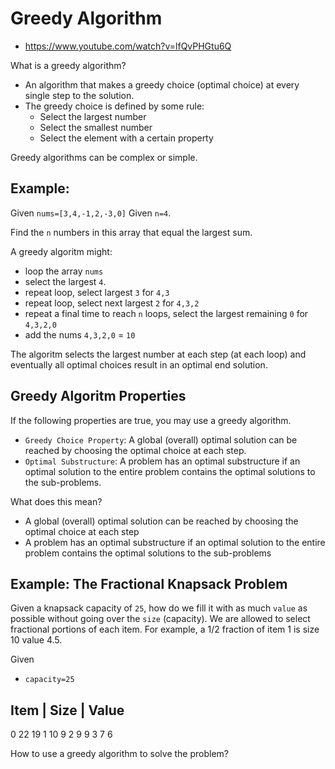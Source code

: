# Greedy Algorithm

- https://www.youtube.com/watch?v=lfQvPHGtu6Q

What is a greedy algorithm?
- An algorithm that makes a greedy choice (optimal choice)
  at every single step to the solution.
- The greedy choice is defined by some rule:
    - Select the largest number
    - Select the smallest number
    - Select the element with a certain property

Greedy algorithms can be complex or simple.

## Example:

Given `nums=[3,4,-1,2,-3,0]`
Given `n=4`.

Find the `n` numbers in this array that equal the largest sum.

A greedy algoritm might:
- loop the array `nums`
- select the largest `4`.
- repeat loop, select largest `3` for `4,3`
- repeat loop, select next largest `2` for `4,3,2`
- repeat a final time to reach `n` loops, 
  select the largest remaining `0` for `4,3,2,0`
- add the nums `4,3,2,0` = `10`

The algoritm selects the largest number at each step (at each loop)
and eventually all optimal choices result in an optimal end solution.


## Greedy Algoritm Properties

If the following properties are true, you may use a greedy algorithm.

- `Greedy Choice Property`: A global (overall) optimal solution can be 
  reached by choosing the optimal choice at each step.
- `Optimal Substructure`: A problem has an optimal substructure if an
  optimal solution to the entire problem contains the optimal solutions
  to the sub-problems.

What does this mean?
-  A global (overall) optimal solution
    can be reached 
        by choosing the optimal choice 
            at each step
- A problem has an optimal substructure 
    if an optimal solution 
        to the entire problem 
        contains the optimal solutions
            to the sub-problems

## Example: The Fractional Knapsack Problem

Given a knapsack capacity of `25`, how do we fill it with as much 
`value` as possible without going over the `size` (capacity).
We are allowed to select fractional portions of each item. 
For example, a 1/2 fraction of item 1 is size 10 value 4.5.

Given
- `capacity=25`

Item | Size | Value
---------------------
0       22      19
1       10       9
2        9       9
3        7       6

How to use a greedy algorithm to solve the problem?